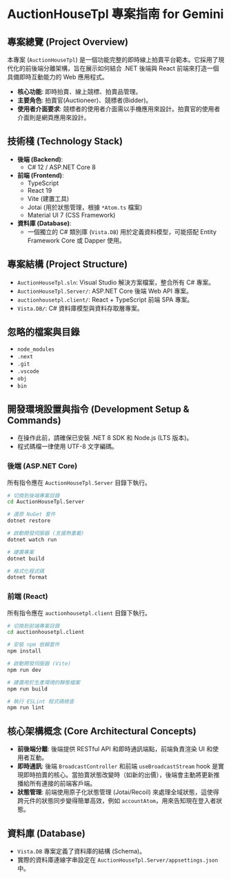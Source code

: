 # AuctionHouseTpl 專案指南 for Gemini

## 專案總覽 (Project Overview)

本專案 (`AuctionHouseTpl`) 是一個功能完整的即時線上拍賣平台範本。它採用了現代化的前後端分離架構，旨在展示如何結合 .NET 後端與 React 前端來打造一個具備即時互動能力的 Web 應用程式。

- **核心功能**: 即時拍賣、線上競標、拍賣品管理。
- **主要角色**: 拍賣官(Auctioneer)、競標者(Bidder)。
- **使用者介面要求**: 競標者的使用者介面需以手機應用來設計。拍賣官的使用者介面則是網頁應用來設計。

## 技術棧 (Technology Stack)

- **後端 (Backend)**:
  - C# 12 / ASP.NET Core 8
- **前端 (Frontend)**:
  - TypeScript
  - React 19
  - Vite (建置工具)
  - Jotai (用於狀態管理，根據 `*Atom.ts` 檔案)
  - Material UI 7 (CSS Framework)
- **資料庫 (Database)**:
  - 一個獨立的 C# 類別庫 (`Vista.DB`) 用於定義資料模型，可能搭配 Entity Framework Core 或 Dapper 使用。

## 專案結構 (Project Structure)

- `AuctionHouseTpl.sln`: Visual Studio 解決方案檔案，整合所有 C# 專案。
- `AuctionHouseTpl.Server/`: ASP.NET Core 後端 Web API 專案。
- `auctionhousetpl.client/`: React + TypeScript 前端 SPA 專案。
- `Vista.DB/`: C# 資料庫模型與資料存取層專案。

## 忽略的檔案與目錄

-   `node_modules`
-   `.next`
-   `.git`
-   `.vscode`
-   `obj`
-   `bin`

## 開發環境設置與指令 (Development Setup & Commands)

- 在操作此前，請確保已安裝 .NET 8 SDK 和 Node.js (LTS 版本)。
- 程式碼檔一律使用 UTF-8 文字編碼。

### 後端 (ASP.NET Core)

所有指令應在 `AuctionHouseTpl.Server` 目錄下執行。

```bash
# 切換到後端專案目錄
cd AuctionHouseTpl.Server

# 還原 NuGet 套件
dotnet restore

# 啟動開發伺服器 (支援熱重載)
dotnet watch run

# 建置專案
dotnet build

# 格式化程式碼
dotnet format
```

### 前端 (React)

所有指令應在 `auctionhousetpl.client` 目錄下執行。

```bash
# 切換到前端專案目錄
cd auctionhousetpl.client

# 安裝 npm 依賴套件
npm install

# 啟動開發伺服器 (Vite)
npm run dev

# 建置用於生產環境的靜態檔案
npm run build

# 執行 ESLint 程式碼檢查
npm run lint
```

## 核心架構概念 (Core Architectural Concepts)

- **前後端分離**: 後端提供 RESTful API 和即時通訊端點，前端負責渲染 UI 和使用者互動。
- **即時通訊**: 後端 `BroadcastController` 和前端 `useBroadcastStream` hook 是實現即時拍賣的核心。當拍賣狀態改變時（如新的出價），後端會主動將更新推播給所有連接的前端客戶端。
- **狀態管理**: 前端使用原子化狀態管理 (Jotai/Recoil) 來處理全域狀態，這使得跨元件的狀態同步變得簡單高效，例如 `accountAtom`，用來告知現在登入者狀態。

## 資料庫 (Database)

- `Vista.DB` 專案定義了資料庫的結構 (Schema)。
- 實際的資料庫連線字串設定在 `AuctionHouseTpl.Server/appsettings.json` 中。
